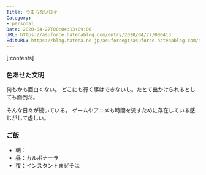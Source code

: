 ```yaml
---
Title: つまらない日々
Category:
- personal
Date: 2020-04-27T00:04:13+09:00
URL: https://asuforce.hatenablog.com/entry/2020/04/27/000413
EditURL: https://blog.hatena.ne.jp/asuforcegt/asuforce.hatenablog.com/atom/entry/26006613556772795
---
```


[:contents]

###  色あせた文明

何もかも面白くない。
どこにも行く事はできないし。たとて出かけられるとしても面倒だ。

そんな日々が続いている。
ゲームやアニメも時間を流すために存在している感じがして虚しい。

### ご飯

- 朝：
- 昼：カルボナーラ
- 夜：インスタントまぜそは
